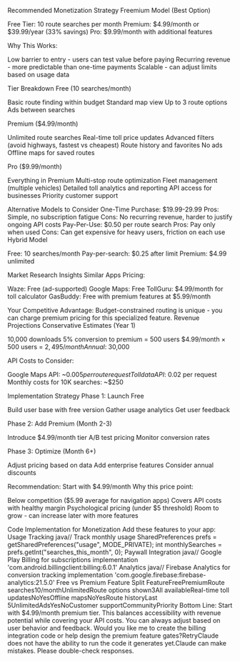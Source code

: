 
Recommended Monetization Strategy
Freemium Model (Best Option)

Free Tier: 10 route searches per month
Premium: $4.99/month or $39.99/year (33% savings)
Pro: $9.99/month with additional features

Why This Works:

Low barrier to entry - users can test value before paying
Recurring revenue - more predictable than one-time payments
Scalable - can adjust limits based on usage data

Tier Breakdown
Free (10 searches/month)

Basic route finding within budget
Standard map view
Up to 3 route options
Ads between searches

Premium ($4.99/month)

Unlimited route searches
Real-time toll price updates
Advanced filters (avoid highways, fastest vs cheapest)
Route history and favorites
No ads
Offline maps for saved routes

Pro ($9.99/month)

Everything in Premium
Multi-stop route optimization
Fleet management (multiple vehicles)
Detailed toll analytics and reporting
API access for businesses
Priority customer support

Alternative Models to Consider
One-Time Purchase: $19.99-29.99
Pros: Simple, no subscription fatigue
Cons: No recurring revenue, harder to justify ongoing API costs
Pay-Per-Use: $0.50 per route search
Pros: Pay only when used
Cons: Can get expensive for heavy users, friction on each use
Hybrid Model

Free: 10 searches/month
Pay-per-search: $0.25 after limit
Premium: $4.99 unlimited

Market Research Insights
Similar Apps Pricing:

Waze: Free (ad-supported)
Google Maps: Free
TollGuru: $4.99/month for toll calculator
GasBuddy: Free with premium features at $5.99/month

Your Competitive Advantage:
Budget-constrained routing is unique - you can charge premium pricing for this specialized feature.
Revenue Projections
Conservative Estimates (Year 1)

10,000 downloads
5% conversion to premium = 500 users
$4.99/month × 500 users = $2,495/month
Annual: ~$30,000

API Costs to Consider:

Google Maps API: ~$0.005 per route request
Toll data API: ~$0.02 per request
Monthly costs for 10K searches: ~$250

Implementation Strategy
Phase 1: Launch Free

Build user base with free version
Gather usage analytics
Get user feedback

Phase 2: Add Premium (Month 2-3)

Introduce $4.99/month tier
A/B test pricing
Monitor conversion rates

Phase 3: Optimize (Month 6+)

Adjust pricing based on data
Add enterprise features
Consider annual discounts

Recommendation: Start with $4.99/month
Why this price point:

Below competition ($5.99 average for navigation apps)
Covers API costs with healthy margin
Psychological pricing (under $5 threshold)
Room to grow - can increase later with more features

Code Implementation for Monetization
Add these features to your app:
Usage Tracking
java// Track monthly usage
SharedPreferences prefs = getSharedPreferences("usage", MODE_PRIVATE);
int monthlySearches = prefs.getInt("searches_this_month", 0);
Paywall Integration
java// Google Play Billing for subscriptions
implementation 'com.android.billingclient:billing:6.0.1'
Analytics
java// Firebase Analytics for conversion tracking
implementation 'com.google.firebase:firebase-analytics:21.5.0'
Free vs Premium Feature Split
FeatureFreePremiumRoute searches10/monthUnlimitedRoute options shown3All availableReal-time toll updatesNoYesOffline mapsNoYesRoute historyLast 5UnlimitedAdsYesNoCustomer supportCommunityPriority
Bottom Line: Start with $4.99/month premium tier. This balances accessibility with revenue potential while covering your API costs. You can always adjust based on user behavior and feedback.
Would you like me to create the billing integration code or help design the premium feature gates?RetryClaude does not have the ability to run the code it generates yet.Claude can make mistakes. Please double-check responses.